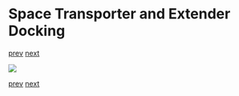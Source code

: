 # Space Transporter and Extender Docking

[prev](07.1-airlock-installation.md) [next](09-extender-opening.md)

![](08-extender-docking.png)

[prev](07.1-airlock-installation.md) [next](09-extender-opening.md)
